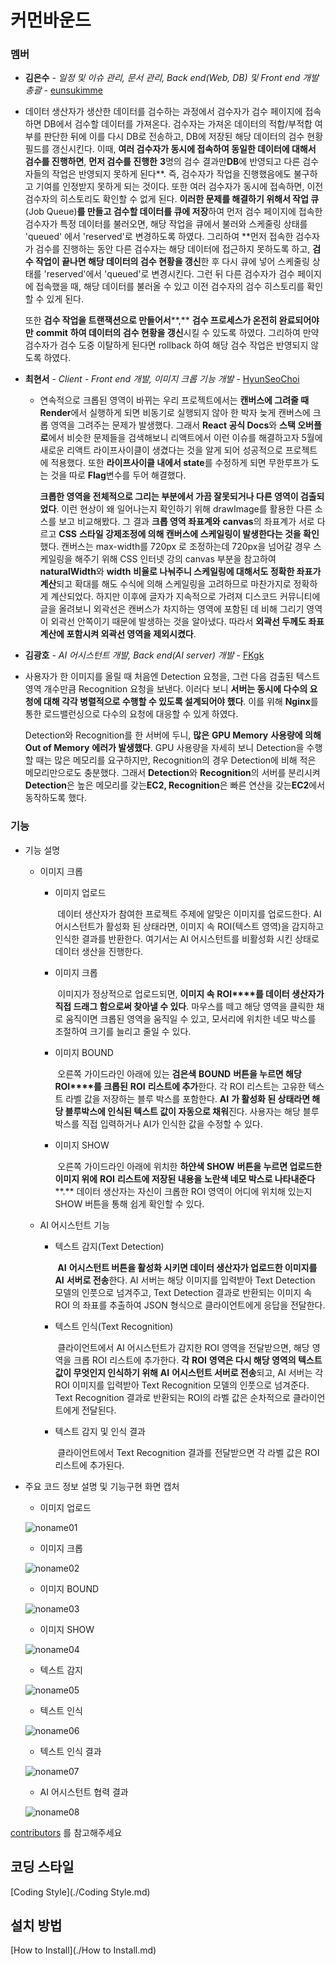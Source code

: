 # 커먼바운드

### 멤버

- **김은수** - *일정 및 이슈 관리, 문서 관리, Back end(Web, DB) 및 Front end 개발 총괄* - [eunsukimme](https://github.com/eunsukimme)
  
- 데이터 생산자가 생산한 데이터를 검수하는 과정에서 검수자가 검수 페이지에 접속하면 DB에서 검수할 데이터를 가져온다. 검수자는 가져온 데이터의 적합/부적합 여부를 판단한 뒤에 이를 다시 DB로 전송하고, DB에 저장된 해당 데이터의 검수 현황 필드를 갱신시킨다. 이때, **여러 검수자가 동시에 접속하여 동일한 데이터에 대해서 검수를 진행하면**, **먼저 검수를 진행한** **3**명의 검수 결과만**DB**에 반영되고 다른 검수자들의 작업은 반영되지 못하게 된다**. 즉, 검수자가 작업을 진행했음에도 불구하고 기여를 인정받지 못하게 되는 것이다. 또한 여러 검수자가 동시에 접속하면, 이전 검수자의 히스토리도 확인할 수 없게 된다. **이러한 문제를 해결하기 위해서 작업 큐**(Job Queue)**를 만들고 검수할 데이터를 큐에 저장**하여 먼저 검수 페이지에 접속한 검수자가 특정 데이터를 불러오면, 해당 작업을 큐에서 불러와 스케줄링 상태를 'queued' 에서 'reserved'로 변경하도록 하였다. 그리하여 **먼저 접속한 검수자가 검수를 진행하는 동안 다른 검수자는 해당 데이터에 접근하지 못하도록 하고, **검수 작업이 끝나면 해당 데이터의 검수 현황을 갱신**한 후 다시 큐에 넣어 스케줄링 상태를 'reserved'에서 'queued'로 변경시킨다. 그런 뒤 다른 검수자가 검수 페이지에 접속했을 때, 해당 데이터를 불러올 수 있고 이전 검수자의 검수 히스토리를 확인할 수 있게 된다. 
  
    또한 **검수 작업을 트랜잭션으로 만들어서****,** **검수 프로세스가 온전히 완료되어야만** **commit** **하여 데이터의 검수 현황을 갱신**시킬 수 있도록 하였다. 그리하여 만약 검수자가 검수 도중 이탈하게 된다면 rollback 하여 해당 검수 작업은 반영되지 않도록 하였다.	
  
- **최현서** - *Client - Front end 개발, 이미지 크롭 기능 개발* - [HyunSeoChoi](https://github.com/HyunSeoChoi)
  
  - 연속적으로 크롭된 영역이 바뀌는 우리 프로젝트에서는 **캔버스에 그려줄 때** **Render**에서 실행하게 되면 비동기로 실행되지 않아 한 박자 늦게 캔버스에 크롭 영역을 그려주는 문제가 발생했다. 그래서 **React 공식 Docs**와 **스택 오버플로**에서 비슷한 문제들을 검색해보니 리액트에서 이런 이슈를 해결하고자 5월에 새로운 리액트 라이프사이클이 생겼다는 것을 알게 되어 성공적으로 프로젝트에 적용했다. 또한 **라이프사이클 내에서 state**를 수정하게 되면 무한루프가 도는 것을 따로 **Flag**변수를 두어 해결했다.
  
    **크롭한 영역을 전체적으로 그리는 부분에서 가끔 잘못되거나 다른 영역이 검출되었다**. 이런 현상이 왜 일어나는지 확인하기 위해 drawImage를 활용한 다른 소스를 보고 비교해봤다. 그 결과 **크롭 영역 좌표계와** **canvas**의 좌표계가 서로 다르고 **CSS** **스타일 강제조정에 의해 캔버스에 스케일링이 발생한다는 것을 확인**했다. 캔버스는 max-width를 720px 로 조정하는데 720px을 넘어갈 경우 스케일링을 해주기 위해 CSS 인터넷 강의 canvas 부분을 참고하여 **naturalWidth**와 **width** **비율로 나눠주니 스케일링에 대해서도 정확한 좌표가 계산**되고 확대를 해도 수식에 의해 스케일링을 고려하므로 마찬가지로 정확하게 계산되었다. 하지만 이후에 글자가 지속적으로 가려져 디스코드 커뮤니티에 글을 올려보니 외곽선은 캔버스가 차지하는 영역에 포함된 데 비해 그리기 영역이 외곽선 안쪽이기 때문에 발생하는 것을 알아냈다. 따라서 **외곽선 두께도 좌표 계산에 포함시켜 외곽선 영역을 제외시켰다**.
  
- **김광호** - *AI 어시스턴트 개발, Back end(AI server) 개발* - [FKgk](https://github.com/FKgk)
  
- 사용자가 한 이미지를 올릴 때 처음엔 Detection 요청을, 그런 다음 검출된 텍스트 영역 개수만큼 Recognition 요청을 보낸다. 이러다 보니 **서버는 동시에 다수의 요청에 대해 각각 병렬적으로 수행할 수 있도록 설계되어야 했다**. 이를 위해 **Nginx**를 통한 로드밸런싱으로 다수의 요청에 대응할 수 있게 하였다.
  
    Detection와 Recognition를 한 서버에 두니, **많은** **GPU Memory** **사용량에 의해** **Out of Memory** **에러가 발생했다**. GPU 사용량을 자세히 보니 Detection을 수행할 때는 많은 메모리를 요구하지만, Recognition의 경우 Detection에 비해 적은 메모리만으로도 충분했다. 그래서 **Detection**와 **Recognition**의 서버를 분리시켜**Detection**은 높은 메모리를 갖는**EC2, Recognition**은 빠른 연산을 갖는**EC2**에서 동작하도록 했다. 

### 기능

- 기능 설명
  - 이미지 크롭

    - 이미지 업로드

      ​	데이터 생산자가 참여한 프로젝트 주제에 알맞은 이미지를 업로드한다. AI 어시스턴트가 활성화 된 상태라면, 이미지 속 ROI(텍스트 영역)을 감지하고 인식한 결과를 반환한다. 여기서는 AI 어시스턴트를 비활성화 시킨 상태로 데이터 생산을 진행한다.

    - 이미지 크롭

      ​	이미지가 정상적으로 업로드되면, **이미지 속** **ROI****를 데이터 생산자가 직접 드래그 함으로써 찾아낼 수 있다**. 마우스를 떼고 해당 영역을 클릭한 채로 움직이면 크롭된 영역을 움직일 수 있고, 모서리에 위치한 네모 박스를 조절하여 크기를 늘리고 줄일 수 있다.

    - 이미지 BOUND

      ​	오른쪽 가이드라인 아래에 있는 **검은색** **BOUND** **버튼을 누르면 해당** **ROI****를 크롭된** **ROI** **리스트에 추가**한다. 각 ROI 리스트는 고유한 텍스트 라벨 값을 저장하는 블루 박스를 포함한다. **AI** **가 활성화 된 상태라면 해당 블루박스에 인식된 텍스트 값이 자동으로 채워**진다. 사용자는 해당 블루박스를 직접 입력하거나 AI가 인식한 값을 수정할 수 있다.

    - 이미지 SHOW

      ​	오른쪽 가이드라인 아래에 위치한 **하얀색** **SHOW** **버튼을 누르면 업로드한 이미지 위에** **ROI** **리스트에 저장된 내용을 노란색 네모 박스로 나타내준다****.** 데이터 생산자는 자신이 크롭한 ROI 영역이 어디에 위치해 있는지 SHOW 버튼을 통해 쉽게 확인할 수 있다.

  - AI 어시스턴트 기능

    - 텍스트 감지(Text Detection)

      ​	**AI** **어시스턴트 버튼을 활성화 시키면 데이터 생산자가 업로드한 이미지를** **AI** **서버로 전송**한다. AI 서버는 해당 이미지를 입력받아 Text Detection 모델의 인풋으로 넘겨주고, Text Detection 결과로 반환되는 이미지 속 ROI 의 좌표를 추출하여 JSON 형식으로 클라이언트에게 응답을 전달한다.

    - 텍스트 인식(Text Recognition)

      ​	클라이언트에서 AI 어시스턴트가 감지한 ROI 영역을 전달받으면, 해당 영역을 크롭 ROI 리스트에 추가한다. **각** **ROI** **영역은 다시 해당 영역의 텍스트 값이 무엇인지 인식하기 위해** **AI** **어시스턴트 서버로 전송**되고, AI 서버는 각 ROI 이미지를 입력받아 Text Recognition 모델의 인풋으로 넘겨준다. Text Recognition 결과로 반환되는 ROI의 라벨 값은 순차적으로 클라이언트에게 전달된다.

    - 텍스트 감지 및 인식 결과

      ​	클라이언트에서 Text Recognition 결과를 전달받으면 각 라벨 값은 ROI 리스트에 추가된다.

- 주요 코드 정보 설명 및 기능구현 화면 캡처

  - 이미지 업로드

  ![noname01](https://user-images.githubusercontent.com/39645522/63343174-4d381380-c388-11e9-8f66-2c9702b1af7e.jpg)

  - 이미지 크롭

  ![noname02](https://user-images.githubusercontent.com/39645522/63343173-4d381380-c388-11e9-9061-52263955b683.jpg)

  - 이미지 BOUND

  ![noname03](https://user-images.githubusercontent.com/39645522/63343171-4d381380-c388-11e9-9246-6943454e1175.jpg)

  - 이미지 SHOW

  ![noname04](https://user-images.githubusercontent.com/39645522/63343181-4e694080-c388-11e9-8d68-28ca7099ec5e.jpg)

  - 텍스트 감지

  ![noname05](https://user-images.githubusercontent.com/39645522/63343180-4dd0aa00-c388-11e9-92ab-c2f4218a3ba2.jpg)

  - 텍스트 인식

  ![noname06](https://user-images.githubusercontent.com/39645522/63343179-4dd0aa00-c388-11e9-80d9-9910cf2a1ce4.jpg)

  - 텍스트 인식 결과

  ![noname07](https://user-images.githubusercontent.com/39645522/63343178-4dd0aa00-c388-11e9-9ec8-47f9d76d0c03.jpg)

  - AI 어시스턴트 협력 결과

  ![noname08](https://user-images.githubusercontent.com/39645522/63343176-4dd0aa00-c388-11e9-9069-6aad81b2e28b.jpg)





[contributors](https://github.com/eunsukimme/Common-Bound/contributors) 를 참고해주세요

## 코딩 스타일

[Coding Style](./Coding Style.md)

## 설치 방법

[How to Install](./How to Install.md)